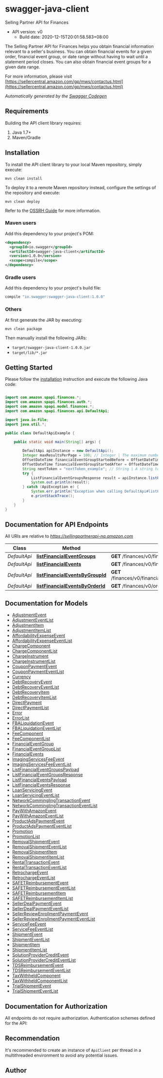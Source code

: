 # swagger-java-client

Selling Partner API for Finances
- API version: v0
  - Build date: 2020-12-15T20:01:58.583+08:00

The Selling Partner API for Finances helps you obtain financial information relevant to a seller's business. You can obtain financial events for a given order, financial event group, or date range without having to wait until a statement period closes. You can also obtain financial event groups for a given date range.

  For more information, please visit [https://sellercentral.amazon.com/gp/mws/contactus.html](https://sellercentral.amazon.com/gp/mws/contactus.html)

*Automatically generated by the [Swagger Codegen](https://github.com/swagger-api/swagger-codegen)*


## Requirements

Building the API client library requires:
1. Java 1.7+
2. Maven/Gradle

## Installation

To install the API client library to your local Maven repository, simply execute:

```shell
mvn clean install
```

To deploy it to a remote Maven repository instead, configure the settings of the repository and execute:

```shell
mvn clean deploy
```

Refer to the [OSSRH Guide](http://central.sonatype.org/pages/ossrh-guide.html) for more information.

### Maven users

Add this dependency to your project's POM:

```xml
<dependency>
  <groupId>io.swagger</groupId>
  <artifactId>swagger-java-client</artifactId>
  <version>1.0.0</version>
  <scope>compile</scope>
</dependency>
```

### Gradle users

Add this dependency to your project's build file:

```groovy
compile "io.swagger:swagger-java-client:1.0.0"
```

### Others

At first generate the JAR by executing:

```shell
mvn clean package
```

Then manually install the following JARs:

* `target/swagger-java-client-1.0.0.jar`
* `target/lib/*.jar`

## Getting Started

Please follow the [installation](#installation) instruction and execute the following Java code:

```java

import com.amazon.spapi.finances.*;
import com.amazon.spapi.finances.auth.*;
import com.amazon.spapi.model.finances.*;
import com.amazon.spapi.finances.api.DefaultApi;

import java.io.File;
import java.util.*;

public class DefaultApiExample {

    public static void main(String[] args) {
        
        DefaultApi apiInstance = new DefaultApi();
        Integer maxResultsPerPage = 100; // Integer | The maximum number of results to return per page.
        OffsetDateTime financialEventGroupStartedBefore = OffsetDateTime.now(); // OffsetDateTime | A date used for selecting financial event groups that opened before (but not at) a specified date and time, in ISO 8601 format. The date-time  must be later than FinancialEventGroupStartedAfter and no later than two minutes before the request was submitted. If FinancialEventGroupStartedAfter and FinancialEventGroupStartedBefore are more than 180 days apart, no financial event groups are returned.
        OffsetDateTime financialEventGroupStartedAfter = OffsetDateTime.now(); // OffsetDateTime | A date used for selecting financial event groups that opened after (or at) a specified date and time, in ISO 8601 format. The date-time must be no later than two minutes before the request was submitted.
        String nextToken = "nextToken_example"; // String | A string token returned in the response of your previous request.
        try {
            ListFinancialEventGroupsResponse result = apiInstance.listFinancialEventGroups(maxResultsPerPage, financialEventGroupStartedBefore, financialEventGroupStartedAfter, nextToken);
            System.out.println(result);
        } catch (ApiException e) {
            System.err.println("Exception when calling DefaultApi#listFinancialEventGroups");
            e.printStackTrace();
        }
    }
}

```

## Documentation for API Endpoints

All URIs are relative to *https://sellingpartnerapi-na.amazon.com*

Class | Method | HTTP request | Description
------------ | ------------- | ------------- | -------------
*DefaultApi* | [**listFinancialEventGroups**](DefaultApi.md#listFinancialEventGroups) | **GET** /finances/v0/financialEventGroups | 
*DefaultApi* | [**listFinancialEvents**](DefaultApi.md#listFinancialEvents) | **GET** /finances/v0/financialEvents | 
*DefaultApi* | [**listFinancialEventsByGroupId**](DefaultApi.md#listFinancialEventsByGroupId) | **GET** /finances/v0/financialEventGroups/{eventGroupId}/financialEvents | 
*DefaultApi* | [**listFinancialEventsByOrderId**](DefaultApi.md#listFinancialEventsByOrderId) | **GET** /finances/v0/orders/{orderId}/financialEvents | 


## Documentation for Models

 - [AdjustmentEvent](AdjustmentEvent.md)
 - [AdjustmentEventList](AdjustmentEventList.md)
 - [AdjustmentItem](AdjustmentItem.md)
 - [AdjustmentItemList](AdjustmentItemList.md)
 - [AffordabilityExpenseEvent](AffordabilityExpenseEvent.md)
 - [AffordabilityExpenseEventList](AffordabilityExpenseEventList.md)
 - [ChargeComponent](ChargeComponent.md)
 - [ChargeComponentList](ChargeComponentList.md)
 - [ChargeInstrument](ChargeInstrument.md)
 - [ChargeInstrumentList](ChargeInstrumentList.md)
 - [CouponPaymentEvent](CouponPaymentEvent.md)
 - [CouponPaymentEventList](CouponPaymentEventList.md)
 - [Currency](Currency.md)
 - [DebtRecoveryEvent](DebtRecoveryEvent.md)
 - [DebtRecoveryEventList](DebtRecoveryEventList.md)
 - [DebtRecoveryItem](DebtRecoveryItem.md)
 - [DebtRecoveryItemList](DebtRecoveryItemList.md)
 - [DirectPayment](DirectPayment.md)
 - [DirectPaymentList](DirectPaymentList.md)
 - [Error](../Error.md)
 - [ErrorList](../ErrorList.md)
 - [FBALiquidationEvent](FBALiquidationEvent.md)
 - [FBALiquidationEventList](FBALiquidationEventList.md)
 - [FeeComponent](FeeComponent.md)
 - [FeeComponentList](FeeComponentList.md)
 - [FinancialEventGroup](FinancialEventGroup.md)
 - [FinancialEventGroupList](FinancialEventGroupList.md)
 - [FinancialEvents](FinancialEvents.md)
 - [ImagingServicesFeeEvent](ImagingServicesFeeEvent.md)
 - [ImagingServicesFeeEventList](ImagingServicesFeeEventList.md)
 - [ListFinancialEventGroupsPayload](ListFinancialEventGroupsPayload.md)
 - [ListFinancialEventGroupsResponse](ListFinancialEventGroupsResponse.md)
 - [ListFinancialEventsPayload](ListFinancialEventsPayload.md)
 - [ListFinancialEventsResponse](ListFinancialEventsResponse.md)
 - [LoanServicingEvent](LoanServicingEvent.md)
 - [LoanServicingEventList](LoanServicingEventList.md)
 - [NetworkComminglingTransactionEvent](NetworkComminglingTransactionEvent.md)
 - [NetworkComminglingTransactionEventList](NetworkComminglingTransactionEventList.md)
 - [PayWithAmazonEvent](PayWithAmazonEvent.md)
 - [PayWithAmazonEventList](PayWithAmazonEventList.md)
 - [ProductAdsPaymentEvent](ProductAdsPaymentEvent.md)
 - [ProductAdsPaymentEventList](ProductAdsPaymentEventList.md)
 - [Promotion](Promotion.md)
 - [PromotionList](PromotionList.md)
 - [RemovalShipmentEvent](RemovalShipmentEvent.md)
 - [RemovalShipmentEventList](RemovalShipmentEventList.md)
 - [RemovalShipmentItem](RemovalShipmentItem.md)
 - [RemovalShipmentItemList](RemovalShipmentItemList.md)
 - [RentalTransactionEvent](RentalTransactionEvent.md)
 - [RentalTransactionEventList](RentalTransactionEventList.md)
 - [RetrochargeEvent](RetrochargeEvent.md)
 - [RetrochargeEventList](RetrochargeEventList.md)
 - [SAFETReimbursementEvent](SAFETReimbursementEvent.md)
 - [SAFETReimbursementEventList](SAFETReimbursementEventList.md)
 - [SAFETReimbursementItem](SAFETReimbursementItem.md)
 - [SAFETReimbursementItemList](SAFETReimbursementItemList.md)
 - [SellerDealPaymentEvent](SellerDealPaymentEvent.md)
 - [SellerDealPaymentEventList](SellerDealPaymentEventList.md)
 - [SellerReviewEnrollmentPaymentEvent](SellerReviewEnrollmentPaymentEvent.md)
 - [SellerReviewEnrollmentPaymentEventList](SellerReviewEnrollmentPaymentEventList.md)
 - [ServiceFeeEvent](ServiceFeeEvent.md)
 - [ServiceFeeEventList](ServiceFeeEventList.md)
 - [ShipmentEvent](ShipmentEvent.md)
 - [ShipmentEventList](ShipmentEventList.md)
 - [ShipmentItem](ShipmentItem.md)
 - [ShipmentItemList](ShipmentItemList.md)
 - [SolutionProviderCreditEvent](SolutionProviderCreditEvent.md)
 - [SolutionProviderCreditEventList](SolutionProviderCreditEventList.md)
 - [TDSReimbursementEvent](TDSReimbursementEvent.md)
 - [TDSReimbursementEventList](TDSReimbursementEventList.md)
 - [TaxWithheldComponent](TaxWithheldComponent.md)
 - [TaxWithheldComponentList](TaxWithheldComponentList.md)
 - [TrialShipmentEvent](TrialShipmentEvent.md)
 - [TrialShipmentEventList](TrialShipmentEventList.md)


## Documentation for Authorization

All endpoints do not require authorization.
Authentication schemes defined for the API:

## Recommendation

It's recommended to create an instance of `ApiClient` per thread in a multithreaded environment to avoid any potential issues.

## Author



